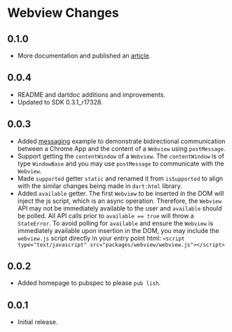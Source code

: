 # Webview Changes

## 0.1.0

- More documentation and published an [article][].

## 0.0.4

- README and dartdoc additions and improvements.
- Updated to SDK 0.3.1_r17328.

## 0.0.3

- Added [messaging][] example to demonstrate bidirectional communication between
a Chrome App and the content of a `Webview` using `postMessage`.
- Support getting the `contentWindow` of a `Webview`.  The `contentWindow` is
of type `WindowBase` and you may use `postMessage` to communicate with the
`Webview`.
- Made `supported` getter `static` and renamed it from `isSupported` to align
with the similar changes being made in `dart:html` library.
- Added `available` getter.  The first `Webview` to be inserted in the DOM will
inject the js script, which is an async operation.  Therefore, the `Webview` API
may not be immediately available to the user and `available` should be polled.
All API calls prior to `available == true` will throw a `StateError`.  To avoid
polling for `available` and ensure the `Webview` is immediately available upon
insertion in the DOM, you may include the `webview.js` script directly in your
entry point html:
`<script type="text/javascript" src="packages/webview/webview.js"></script>`

## 0.0.2

- Added homepage to pubspec to please `pub lish`.

## 0.0.1

- Initial release.

[article]: http://rmsmith.github.com/2013/01/25/webview.html
[messaging]: https://github.com/rmsmith/webview/tree/master/example/messaging
